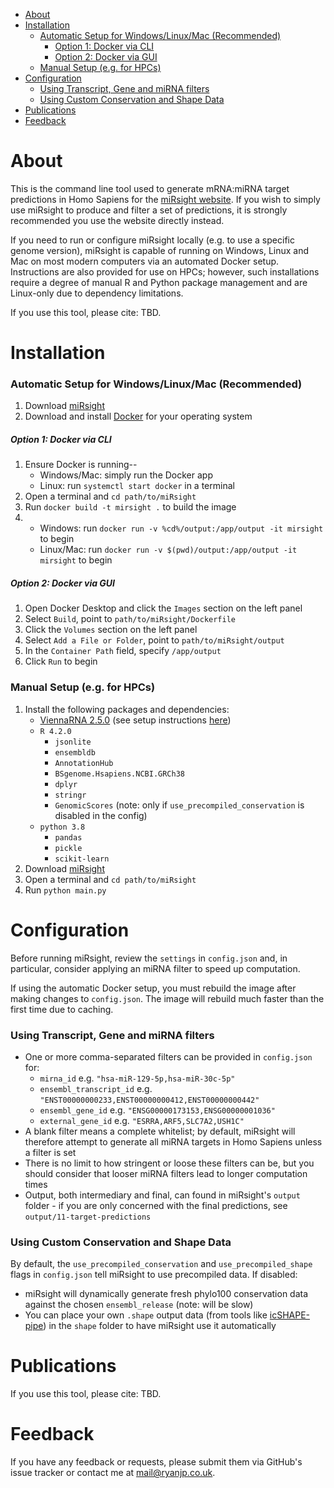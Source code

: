 - [About](#about)
- [Installation](#installation)
    - [Automatic Setup for Windows/Linux/Mac (Recommended)](#automatic-setup-for-windowslinuxmac-recommended)
        - [Option 1: Docker via CLI](#option-1-docker-via-cli)
        - [Option 2: Docker via GUI](#option-2-docker-via-gui)
    - [Manual Setup (e.g. for HPCs)](#manual-setup-eg-for-hpcs)
- [Configuration](#configuration)
    - [Using Transcript, Gene and miRNA filters](#using-transcript-gene-and-mirna-filters)
    - [Using Custom Conservation and Shape Data](#using-custom-conservation-and-shape-data)
- [Publications](#publications)
- [Feedback](#feedback)

# About
This is the command line tool used to generate mRNA:miRNA target predictions in Homo Sapiens for the [miRsight website](http://mirsight.info). If you wish to simply use miRsight to produce and filter a set of predictions, it is strongly recommended you use the website directly instead.

If you need to run or configure miRsight locally (e.g. to use a specific genome version), miRsight is capable of running on Windows, Linux and Mac on most modern computers via an automated Docker setup. Instructions are also provided for use on HPCs; however, such installations require a degree of manual R and Python package management and are Linux-only due to dependency limitations.

If you use this tool, please cite: TBD.

# Installation
 
### Automatic Setup for Windows/Linux/Mac (Recommended) 
1. Download [miRsight](https://github.com/RyanJP18/miRsight/releases)
2. Download and install [Docker](https://www.docker.com/) for your operating system

##### Option 1: Docker via CLI
1. Ensure Docker is running-- 
   - Windows/Mac: simply run the Docker app
   - Linux: run `systemctl start docker` in a terminal
2. Open a terminal and `cd path/to/miRsight`
3. Run `docker build -t mirsight .` to build the image
4. 
   - Windows: run `docker run -v %cd%/output:/app/output -it mirsight` to begin
   - Linux/Mac: run  `docker run -v $(pwd)/output:/app/output -it mirsight` to begin

##### Option 2: Docker via GUI
1. Open Docker Desktop and click the `Images` section on the left panel
2. Select `Build`, point to `path/to/miRsight/Dockerfile`
3. Click the `Volumes` section on the left panel
4. Select `Add a File or Folder`, point to `path/to/miRsight/output`
5. In the `Container Path` field, specify `/app/output`
6. Click `Run` to begin

### Manual Setup (e.g. for HPCs)
1. Install the following packages and dependencies:
     - [ViennaRNA 2.5.0](https://github.com/ViennaRNA/ViennaRNA/releases/tag/v2.5.0) (see setup instructions [here](https://github.com/ViennaRNA/ViennaRNA))
     - `R 4.2.0`
       - `jsonlite`
       - `ensembldb`
       - `AnnotationHub`
       - `BSgenome.Hsapiens.NCBI.GRCh38`
       - `dplyr`
       - `stringr`
       - `GenomicScores` (note: only if `use_precompiled_conservation` is disabled in the config)
     - `python 3.8`
       - `pandas`
       - `pickle`
       - `scikit-learn`
2. Download [miRsight](https://github.com/RyanJP18/miRsight/releases)
3. Open a terminal and `cd path/to/miRsight`
4. Run `python main.py`

# Configuration
Before running miRsight, review the `settings` in `config.json` and, in particular, consider applying an miRNA filter to speed up computation.

If using the automatic Docker setup, you must rebuild the image after making changes to `config.json`. The image will rebuild much faster than the first time due to caching.

### Using Transcript, Gene and miRNA filters
- One or more comma-separated filters can be provided in `config.json` for:
    - `mirna_id` e.g. `"hsa-miR-129-5p,hsa-miR-30c-5p"`
    - `ensembl_transcript_id` e.g. `"ENST00000000233,ENST00000000412,ENST00000000442"`
    - `ensembl_gene_id` e.g. `"ENSG00000173153,ENSG00000001036"`
    - `external_gene_id` e.g. `"ESRRA,ARF5,SLC7A2,USH1C"`
- A blank filter means a complete whitelist; by default, miRsight will therefore attempt to generate all miRNA targets in Homo Sapiens unless a filter is set
- There is no limit to how stringent or loose these filters can be, but you should consider that looser miRNA filters lead to longer computation times
- Output, both intermediary and final, can found in miRsight's `output` folder - if you are only concerned with the final predictions, see `output/11-target-predictions`

### Using Custom Conservation and Shape Data
By default, the `use_precompiled_conservation` and `use_precompiled_shape` flags in `config.json` tell miRsight to use precompiled data. If disabled:

- miRsight will dynamically generate fresh phylo100 conservation data against the chosen `ensembl_release` (note: will be slow)
- You can place your own `.shape` output data (from tools like [icSHAPE-pipe](https://github.com/Jun-Lizst/icSHAPE-pipe)) in the `shape` folder to have miRsight use it automatically

# Publications
If you use this tool, please cite: TBD.

# Feedback
If you have any feedback or requests, please submit them via GitHub's issue tracker or contact me at [mail@ryanjp.co.uk](mailto:mail@ryanjp.co.uk).
